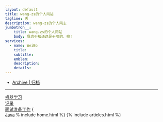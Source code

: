 ```yaml
---
layout: default
title: wang-zs的个人网站
tagline: 志
description: wang-zs的个人网志
jumbotron__:
    title: wang.zs的个人网站
    body: 我也不知道这是干啥的，擦！
services: 
  - name: WeiBo
    title:
    subtitle: 
    emblem: 
    description:
    details: 
---
```

<!-- Nav tabs -->
<ul class="nav nav-pills nav-justifiedx">
    <li class=""><a href="/archive.html">Archive | 归档</a></li>
</ul>
<hr>
<a href="/ml/index.html">机器学习</a>
<br>
<a href="/record/index.html">记录</a>
<br>
<a href="/resume/index.html">面试准备工作</a>
{<br>
<a href="/java/index.html">Java</a>
% include home.html %}
{% include articles.html %}
